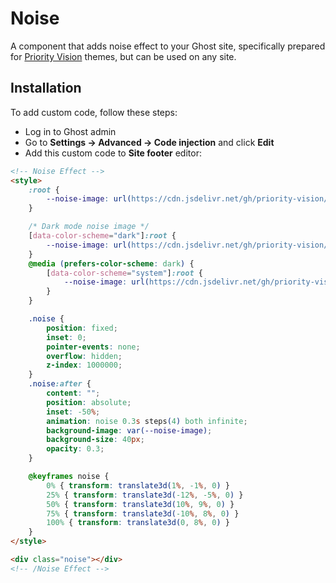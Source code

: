 # Noise

A component that adds noise effect to your Ghost site, specifically prepared for [Priority Vision](https://www.priority.vision/) themes, but can be used on any site.

## Installation

To add custom code, follow these steps:

- Log in to Ghost admin
- Go to  **Settings → Advanced → Code injection** and click **Edit**
- Add this custom code to **Site footer** editor:

```html
<!-- Noise Effect -->
<style>
    :root {
        --noise-image: url(https://cdn.jsdelivr.net/gh/priority-vision/extensions/noise/noise.svg);
    }

    /* Dark mode noise image */
    [data-color-scheme="dark"]:root {
        --noise-image: url(https://cdn.jsdelivr.net/gh/priority-vision/extensions/noise/noise-white.svg);
    }
    @media (prefers-color-scheme: dark) {
        [data-color-scheme="system"]:root {
            --noise-image: url(https://cdn.jsdelivr.net/gh/priority-vision/extensions/noise/noise-white.svg);
        }
    }

    .noise {
        position: fixed;
        inset: 0;
        pointer-events: none;
        overflow: hidden;
        z-index: 1000000;
    }
    .noise:after {
        content: "";
        position: absolute;
        inset: -50%;
        animation: noise 0.3s steps(4) both infinite;
        background-image: var(--noise-image);
        background-size: 40px;
        opacity: 0.3;
    }

    @keyframes noise {
        0% { transform: translate3d(1%, -1%, 0) }
        25% { transform: translate3d(-12%, -5%, 0) }
        50% { transform: translate3d(10%, 9%, 0) }
        75% { transform: translate3d(-10%, 8%, 0) }
        100% { transform: translate3d(0, 8%, 0) }
    }
</style>

<div class="noise"></div>
<!-- /Noise Effect -->
```
